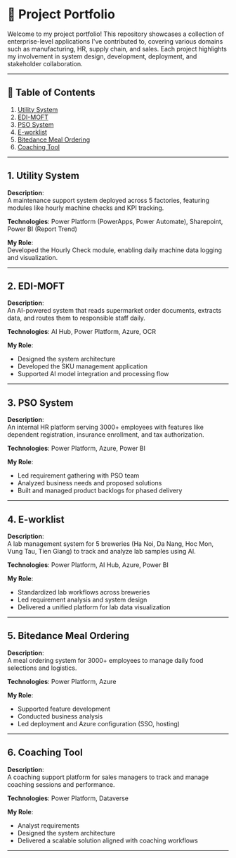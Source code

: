 
# 📘 Project Portfolio

Welcome to my project portfolio! This repository showcases a collection of enterprise-level applications I've contributed to, covering various domains such as manufacturing, HR, supply chain, and sales. Each project highlights my involvement in system design, development, deployment, and stakeholder collaboration.

---

## 📑 Table of Contents

1. [Utility System](#1-utility-system)
2. [EDI-MOFT](#2-edi-moft)
3. [PSO System](#3-pso-system)
4. [E-worklist](#4-e-worklist)
5. [Bitedance Meal Ordering](#5-bitedance-meal-ordering)
6. [Coaching Tool](#6-coaching-tool)

---

## 1. Utility System

**Description**:  
A maintenance support system deployed across 5 factories, featuring modules like hourly machine checks and KPI tracking.

**Technologies**: Power Platform (PowerApps, Power Automate), Sharepoint, Power BI (Report Trend)

**My Role**:  
Developed the Hourly Check module, enabling daily machine data logging and visualization.

---

## 2. EDI-MOFT

**Description**:  
An AI-powered system that reads supermarket order documents, extracts data, and routes them to responsible staff daily.

**Technologies**: AI Hub, Power Platform, Azure, OCR

**My Role**:  
- Designed the system architecture  
- Developed the SKU management application  
- Supported AI model integration and processing flow

---

## 3. PSO System

**Description**:  
An internal HR platform serving 3000+ employees with features like dependent registration, insurance enrollment, and tax authorization.

**Technologies**: Power Platform, Azure, Power BI

**My Role**:  
- Led requirement gathering with PSO team  
- Analyzed business needs and proposed solutions  
- Built and managed product backlogs for phased delivery

---

## 4. E-worklist

**Description**:  
A lab management system for 5 breweries (Ha Noi, Da Nang, Hoc Mon, Vung Tau, Tien Giang) to track and analyze lab samples using AI.

**Technologies**: Power Platform, AI Hub, Azure, Power BI

**My Role**:  
- Standardized lab workflows across breweries  
- Led requirement analysis and system design  
- Delivered a unified platform for lab data visualization

---

## 5. Bitedance Meal Ordering

**Description**:  
A meal ordering system for 3000+ employees to manage daily food selections and logistics.

**Technologies**: Power Platform, Azure

**My Role**:  
- Supported feature development  
- Conducted business analysis  
- Led deployment and Azure configuration (SSO, hosting)

---

## 6. Coaching Tool

**Description**:  
A coaching support platform for sales managers to track and manage coaching sessions and performance.

**Technologies**: Power Platform, Dataverse

**My Role**:  
- Analyst requirements  
- Designed the system architecture  
- Delivered a scalable solution aligned with coaching workflows

---

